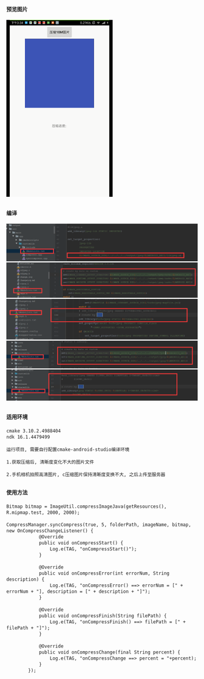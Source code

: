 ##
#### 预览图片
![image](https://github.com/153437803/ImageCompress/blob/master/Screenrecorder-2018-08-24-15-34-58-511.gif )

##
#### 编译
![image](https://github.com/153437803/ImageCompress/blob/master/1.png )
![image](https://github.com/153437803/ImageCompress/blob/master/2.png )
![image](https://github.com/153437803/ImageCompress/blob/master/3.png )
![image](https://github.com/153437803/ImageCompress/blob/master/4.png )
![image](https://github.com/153437803/ImageCompress/blob/master/5.png )

##
#### 适用环境
```
cmake 3.10.2.4988404
ndk 16.1.4479499

运行项目, 需要自行配置cmake-android-studio编译环境

1.获取压缩后, 清晰度变化不大的图片文件

2.手机相机拍照高清图片, c压缩图片保持清晰度变换不大, 之后上传至服务器
```

##
#### 使用方法
```
Bitmap bitmap = ImageUtil.compressImageJava(getResources(), R.mipmap.test, 2000, 2000);

CompressManager.syncCompress(true, 5, folderPath, imageName, bitmap, new OnCompressChangeListener() {
            @Override
            public void onCompressStart() {
                Log.e(TAG, "onCompressStart()");
            }

            @Override
            public void onCompressError(int errorNum, String description) {
                Log.e(TAG, "onCompressError() ==> errorNum = [" + errorNum + "], description = [" + description + "]");
            }

            @Override
            public void onCompressFinish(String filePath) {
                Log.e(TAG, "onCompressFinish() ==> filePath = [" + filePath + "]");
            }
            
            @Override
            public void onCompressChange(final String percent) {
                Log.e(TAG, "onCompressChange ==> percent = "+percent);
            }
        });
```
